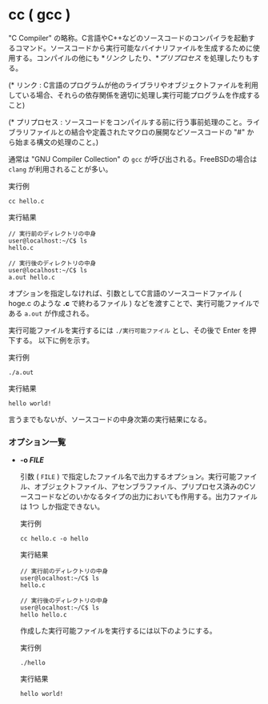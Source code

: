 [](cc.md)
# cc ( gcc )
"C Compiler" の略称。C言語やC++などのソースコードのコンパイラを起動するコマンド。ソースコードから実行可能なバイナリファイルを生成するために使用する。コンパイルの他にも \**リンク* したり、\**プリプロセス* を処理したりもする。

(\* リンク : C言語のプログラムが他のライブラリやオブジェクトファイルを利用している場合、それらの依存関係を適切に処理し実行可能プログラムを作成すること)

(\* プリプロセス : ソースコードをコンパイルする前に行う事前処理のこと。ライブラリファイルとの結合や定義されたマクロの展開などソースコードの "#" から始まる構文の処理のこと。)

通常は "GNU Compiler Collection" の `gcc` が呼び出される。FreeBSDの場合は `clang` が利用されることが多い。

  実行例 []()
  ```
  cc hello.c
  ```

  実行結果 []()
  ```
  // 実行前のディレクトリの中身
  user@localhost:~/C$ ls
  hello.c

  // 実行後のディレクトリの中身
  user@localhost:~/C$ ls
  a.out hello.c
  ```

  オプションを指定しなければ、引数としてC言語のソースコードファイル ( hoge.c のような **.c** で終わるファイル ) などを渡すことで、実行可能ファイルである `a.out` が作成される。

  実行可能ファイルを実行するには `./実行可能ファイル` とし、その後で Enter を押下する。
  以下に例を示す。

  実行例 []()
  ```
  ./a.out
  ```

  実行結果 []()
  ```
  hello world!
  ```

  言うまでもないが、ソースコードの中身次第の実行結果になる。

### オプション一覧

- **-o *FILE***
  
  引数 ( `FILE` ) で指定したファイル名で出力するオプション。実行可能ファイル、オブジェクトファイル、アセンブラファイル、プリプロセス済みのCソースコードなどのいかなるタイプの出力においても作用する。出力ファイルは 1つ しか指定できない。

  実行例 []()
  
  ```
  cc hello.c -o hello
  ```

  実行結果 []()

  ```
  // 実行前のディレクトリの中身
  user@localhost:~/C$ ls
  hello.c

  // 実行後のディレクトリの中身
  user@localhost:~/C$ ls
  hello hello.c
  ```

  作成した実行可能ファイルを実行するには以下のようにする。

  実行例 []()
  ```
  ./hello
  ```

  実行結果 []()
  ```
  hello world!
  ```

